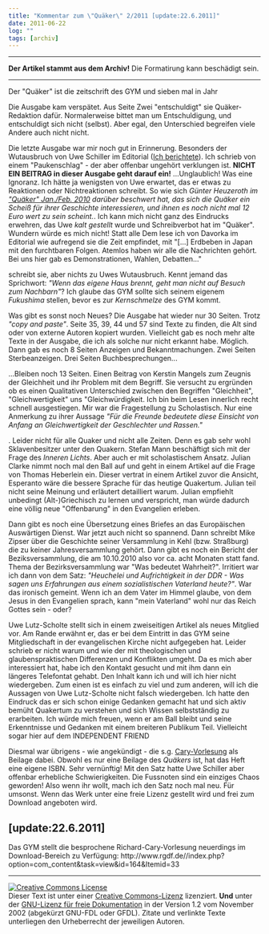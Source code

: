 ```yaml
---
title: "Kommentar zum \"Quäker\" 2/2011 [update:22.6.2011]"
date: 2011-06-22
log: ""
tags: [archiv]
---
```

<hr><b>Der Artikel stammt aus dem Archiv!</b> Die Formatirung kann beschädigt sein.<hr>
<p>Der "Quäker" ist die zeitschrift des GYM  und sieben mal in Jahr </p>

<p>Die Ausgabe kam verspätet. Aus Seite Zwei "entschuldigt" sie Quäker-Redaktion dafür. Normalerweise bittet man um Entschuldigung, und entschuldigt sich nicht (selbst). Aber egal, den Unterschied begreifen viele Andere auch nicht nicht. </p>

<p>Die letzte Ausgabe war mir noch gut in Erinnerung. Besonders der Wutausbruch von Uwe Schiller im Editorial (<a href="http://www.the-independent-friend.de/?q=node/718">Ich berichtete</a>). Ich schrieb von einem "Paukenschlag" - der aber offenbar ungehört verklungen ist. <b>NICHT EIN BEITRAG in dieser Ausgabe geht darauf ein!</b> ...Unglaublich! <!--break-->Was eine Ignoranz. Ich hätte ja wenigsten von Uwe erwartet, das er etwas zu Reaktionen oder Nichtreaktionen schreibt. So wie sich <i>Günter Heuzeroth im <a href="http://www.the-independent-friend.de/?q=node/608">"Quäker" Jan./Feb. 2010</a> darüber beschwert hat, das sich die Quäker ein Scheiß für ihrer Geschichte interessieren, und ihnen es noch nicht mal 12 Euro wert zu sein scheint.</i>. Ich kann mich nicht ganz des Eindrucks erwehren, das Uwe <i>kalt gestellt</i> wurde und Schreibverbot hat im "Quäker". Wundern würde es mich nicht! Statt alle Dem lese ich von Davorka im Editorial wie aufregend sie die Zeit empfindet, mit "[...] Erdbeben in Japan mit den furchtbaren Folgen. Atemlos haben wir alle die Nachrichten gehört. Bei uns hier gab es Demonstrationen, Wahlen, Debatten..."</p> schreibt sie, aber nichts zu Uwes Wutausbruch. Kennt jemand das Sprichwort: <i>"Wenn das eigene Haus brennt, geht man nicht auf Besuch zum Nachbarn"</i>? Ich glaube das GYM sollte sich seinem eigenem <i>Fukushima</i> stellen, bevor es zur <i>Kernschmelze</i> des GYM kommt.</p>

<p>Was gibt es sonst noch Neues? Die Ausgabe hat wieder nur 30 Seiten. Trotz <i>"copy and paste"</i>. Seite 35, 39, 44 und 57 sind Texte zu finden, die Alt sind oder von externe Autoren kopiert wurden. Vielleicht gab es noch mehr alte Texte in der Ausgabe, die ich als solche nur nicht erkannt habe. Möglich. Dann gab es noch 8 Seiten Anzeigen und Bekanntmachungen. Zwei Seiten Sterbeanzeigen. Drei Seiten Buchbesprechungen...</p>

<p>...Bleiben noch 13 Seiten. Einen Beitrag von Kerstin Mangels zum Zeugnis der Gleichheit und ihr Problem mit dem Begriff. Sie versucht zu ergründen ob es einen Qualitativen Unterschied zwischen den Begriffen "Gleichheit", "Gleichwertigkeit" uns "Gleichwürdigkeit. Ich bin beim Lesen innerlich recht schnell ausgestiegen. Mir war die Fragestellung zu Scholastisch. Nur eine Anmerkung zu ihrer Aussage <i>"Für die Freunde bedeutete diese Einsicht von Anfang an Gleichwertigkeit der Geschlechter und Rassen."</i></p>. Leider nicht für alle Quaker und nicht alle Zeiten. Denn es gab sehr wohl Sklavenbesitzer unter den Quakern. Stefan Mann beschäftigt sich mit der Frage des <i>Inneren Lichts</i>. Aber auch er mit scholastischem Ansatz. Julian Clarke nimmt noch mal den Ball auf und geht in einem Artikel auf die Frage von Thomas Heberlein ein. Dieser vertrat in einem Artikel zuvor die Ansicht, Esperanto wäre die bessere Sprache für das heutige Quakertum. Julian teil nicht seine Meinung und erläutert detailliert warum. Julian empfiehlt unbedingt (Alt-)Griechisch zu lernen und verspricht, man würde dadurch eine völlig neue "Offenbarung" in den Evangelien erleben. </p>

<p>Dann gibt es noch eine Übersetzung eines Briefes an das Europäischen Auswärtigen Dienst. War jetzt auch nicht so spannend. Dann schreibt Mike Zipser über die Geschichte seiner Versammlung in Kehl (bzw. Straßburg) die zu keiner Jahresversammlung gehört. Dann gibt es noch ein Bericht der Beziksversammlung, die am 10.10.2010 also vor ca. acht Monaten statt fand. Thema der Bezirksversammlung war "Was bedeutet Wahrheit?". Irritiert war ich dann von dem Satz: <i>"Heuchelei und Aufrichtigkeit in der DDR - Was sagen uns Erfahrungen aus einem sozialistischen Vaterland heute?"</i>. War das ironisch gemeint. Wenn ich an dem Vater im Himmel glaube, von dem Jesus in den Evangelien sprach, kann "mein Vaterland" wohl nur das Reich Gottes sein - oder?</p>

<p>Uwe Lutz-Scholte stellt sich in einem zweiseitigen Artikel als neues Mitglied vor. Am Rande erwähnt er, das er bei dem Eintritt in das GYM seine Mitgliedschaft in der evangelischen Kirche nicht aufgegeben hat. Leider schrieb er nicht warum und wie der mit theologischen und glaubenspraktischen Differenzen und Konflikten umgeht. Da es mich aber interessiert hat, habe ich den Kontakt gesucht und mit ihm dann ein längeres Telefontat gehabt. Den Inhalt kann ich und will ich hier nicht wiedergeben. Zum einen ist es einfach zu viel und zum anderen, will ich die Aussagen von Uwe Lutz-Scholte nicht falsch wiedergeben. Ich hatte den Eindruck das er sich schon einige Gedanken gemacht hat und sich aktiv bemüht Quakertum zu verstehen und sich Wissen selbstständig zu erarbeiten. Ich würde mich freuen, wenn er am Ball bleibt und seine Erkenntnisse und Gedanken mit einem breiteren Publikum Teil. Vielleicht sogar hier auf dem  INDEPENDENT FRIEND</p>

<p>Diesmal war übrigens - wie angekündigt - die s.g. <a href="http://de.wikipedia.org/wiki/Glossar_Quäkertum#Richard-Cary-Vorlesung">Cary-Vorlesung</a> als Beilage dabei. Obwohl es nur eine Beilage des <i>Quäkers</i> ist, hat das Heft eine eigene ISBN. Sehr vernünftig! Mit den Satz hatte Uwe Schiller aber offenbar erhebliche Schwierigkeiten. Die Fussnoten sind ein einziges Chaos geworden! Also wenn ihr wollt, mach ich den Satz noch mal neu. Für umsonst. Wenn das Werk unter eine freie Lizenz gestellt wird und frei zum Download angeboten wird.</p>

<h2>[update:22.6.2011]</h2>
Das GYM stellt die besprochene Richard-Cary-Vorlesung neuerdings im Download-Bereich zu Verfügung:
http://www.rgdf.de//index.php?option=com_content&task=view&id=164&Itemid=33

<hr />
<p><a href="http://creativecommons.org/licenses/by-sa/3.0/de/" rel="license"><img src="http://i.creativecommons.org/l/by-sa/3.0/de/88x31.png" style="border-width: 0pt;" alt="Creative Commons License" /></a><br />
Dieser <span rel="dc:type" href="http://purl.org/dc/dcmitype/Text" xmlns:dc="http://purl.org/dc/elements/1.1/">Text</span> ist unter einer <a href="http://creativecommons.org/licenses/by-sa/3.0/de/" rel="license">Creative Commons-Lizenz</a> lizenziert. <b>Und</b> unter der <a href="http://de.wikipedia.org/wiki/GFDL">GNU-Lizenz f&uuml;r freie Dokumentation</a> in der Version 1.2 vom November 2002 (abgek&uuml;rzt GNU-FDL oder GFDL). Zitate und verlinkte Texte unterliegen den Urheberrecht der jeweiligen Autoren.</p>
